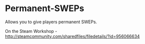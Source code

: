 # Permanent-SWEPs
Allows you to give players permanent SWEPs.

On the Steam Workshop - http://steamcommunity.com/sharedfiles/filedetails/?id=956066634
